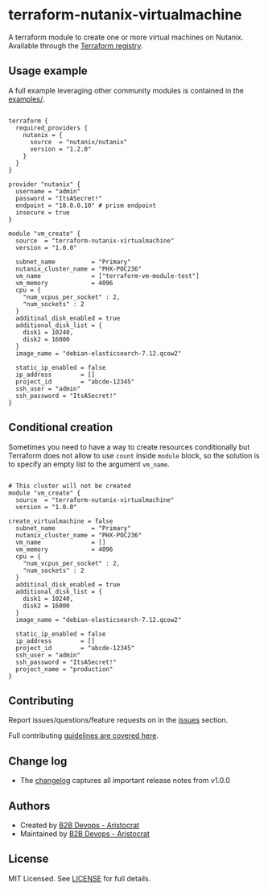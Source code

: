 # terraform-nutanix-virtualmachine

A terraform module to create one or more virtual machines  on Nutanix. Available
through the [Terraform registry](https://registry.terraform.io/modules/terraform-nutanix-virtualmachine).

## Usage example

A full example leveraging other community modules is contained in the [examples/](https://github.com/Aristocrat-B2B/terraform-nutanix-virtualmachine/tree/master/examples/).

```hcl

terraform {
  required_providers {
    nutanix = {
      source  = "nutanix/nutanix"
      version = "1.2.0"
    }
  }
}

provider "nutanix" {
  username = "admin"
  password = "ItsASecret!"
  endpoint = "10.0.0.10" # prism endpoint
  insecure = true
}

module "vm_create" {
  source  = "terraform-nutanix-virtualmachine"
  version = "1.0.0"

  subnet_name          = "Primary"
  nutanix_cluster_name = "PHX-POC236"
  vm_name              = ["terraform-vm-module-test"]
  vm_memory            = 4096
  cpu = {
    "num_vcpus_per_socket" : 2,
    "num_sockets" : 2
  }
  additinal_disk_enabled = true
  additional_disk_list = {
    disk1 = 10240,
    disk2 = 16000
  }
  image_name = "debian-elasticsearch-7.12.qcow2"

  static_ip_enabled = false
  ip_address        = []
  project_id        = "abcde-12345"
  ssh_user = "admin"
  ssh_password = "ItsASecret!"
}

```
## Conditional creation

Sometimes you need to have a way to create resources conditionally but Terraform does not allow to use `count` inside `module` block, so the solution is to specify an empty list to the argument `vm_name`.


```hcl

# This cluster will not be created
module "vm_create" {
  source  = "terraform-nutanix-virtualmachine"
  version = "1.0.0"

create_virtualmachine = false
  subnet_name          = "Primary"
  nutanix_cluster_name = "PHX-POC236"
  vm_name              = []
  vm_memory            = 4096
  cpu = {
    "num_vcpus_per_socket" : 2,
    "num_sockets" : 2
  }
  additinal_disk_enabled = true
  additional_disk_list = {
    disk1 = 10240,
    disk2 = 16000
  }
  image_name = "debian-elasticsearch-7.12.qcow2"

  static_ip_enabled = false
  ip_address        = []
  project_id        = "abcde-12345"
  ssh_user = "admin"
  ssh_password = "ItsASecret!"
  project_name = "production"
}

```

## Contributing

Report issues/questions/feature requests on in the [issues](https://github.com/Aristocrat-B2B/terraform-nutanix-virtualmachine/issues/new) section.

Full contributing [guidelines are covered here](https://github.com/Aristocrat-B2B/terraform-nutanix-virtualmachine/blob/master/.github/CONTRIBUTING.md).

## Change log

- The [changelog](https://github.com/Aristocrat-B2B/terraform-nutanix-virtualmachine/tree/master/CHANGELOG.md) captures all important release notes from v1.0.0

## Authors

- Created by [B2B Devops - Aristocrat](https://github.com/Aristocrat-B2B)
- Maintained by [B2B Devops - Aristocrat](https://github.com/Aristocrat-B2B)

## License

MIT Licensed. See [LICENSE](https://github.com/Aristocrat-B2B/terraform-nutanix-virtualmachine/tree/master/LICENSE) for full details.
